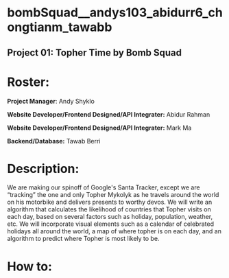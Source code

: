 # bombSquad__andys103_abidurr6_chongtianm_tawabb

## Project 01: Topher Time by Bomb Squad

# Roster:
**Project Manager**: Andy Shyklo

**Website Developer/Frontend Designed/API Integrater:** Abidur Rahman

**Website Developer/Frontend Designed/API Integrater:** Mark Ma

**Backend/Database:** Tawab Berri


# Description:

  We are making our spinoff of Google's Santa Tracker, except we are “tracking” the one and only Topher Mykolyk as he travels around the world on his motorbike and delivers presents to worthy devos. We will write an algorithm that calculates the likelihood of countries that Topher visits on each day, based on several factors such as holiday, population, weather, etc. We will incorporate visual elements such as a calendar of celebrated holidays all around the world, a map of where topher is on each day, and an algorithm to predict where Topher is most likely to be.


# How to:
